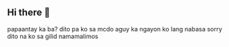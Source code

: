 ## Hi there 👋

papaantay ka ba? dito pa ko sa mcdo
aguy ka ngayon ko lang nabasa sorry
dito na ko sa gilid namamalimos
